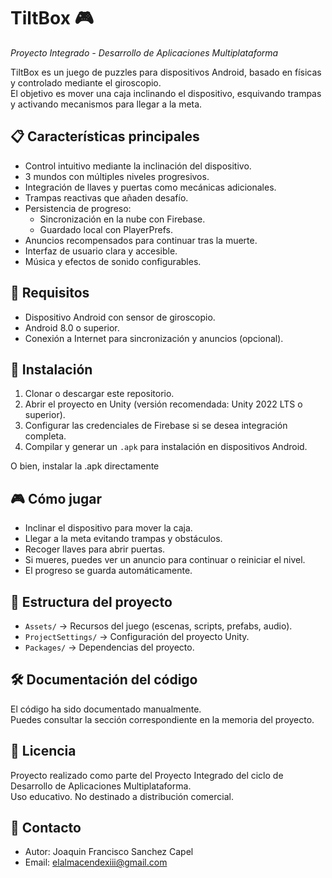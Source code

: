 # TiltBox 🎮

*Proyecto Integrado - Desarrollo de Aplicaciones Multiplataforma*

TiltBox es un juego de puzzles para dispositivos Android, basado en físicas y controlado mediante el giroscopio.  
El objetivo es mover una caja inclinando el dispositivo, esquivando trampas y activando mecanismos para llegar a la meta.

## 📋 Características principales

- Control intuitivo mediante la inclinación del dispositivo.
- 3 mundos con múltiples niveles progresivos.
- Integración de llaves y puertas como mecánicas adicionales.
- Trampas reactivas que añaden desafío.
- Persistencia de progreso:
  - Sincronización en la nube con Firebase.
  - Guardado local con PlayerPrefs.
- Anuncios recompensados para continuar tras la muerte.
- Interfaz de usuario clara y accesible.
- Música y efectos de sonido configurables.

## 📱 Requisitos

- Dispositivo Android con sensor de giroscopio.
- Android 8.0 o superior.
- Conexión a Internet para sincronización y anuncios (opcional).

## 🚀 Instalación

1. Clonar o descargar este repositorio.
2. Abrir el proyecto en Unity (versión recomendada: Unity 2022 LTS o superior).
3. Configurar las credenciales de Firebase si se desea integración completa.
4. Compilar y generar un `.apk` para instalación en dispositivos Android.

O bien, instalar la .apk directamente

## 🎮 Cómo jugar

- Inclinar el dispositivo para mover la caja.
- Llegar a la meta evitando trampas y obstáculos.
- Recoger llaves para abrir puertas.
- Si mueres, puedes ver un anuncio para continuar o reiniciar el nivel.
- El progreso se guarda automáticamente.

## 📂 Estructura del proyecto

- `Assets/` → Recursos del juego (escenas, scripts, prefabs, audio).
- `ProjectSettings/` → Configuración del proyecto Unity.
- `Packages/` → Dependencias del proyecto.

## 🛠️ Documentación del código

El código ha sido documentado manualmente.  
Puedes consultar la sección correspondiente en la memoria del proyecto.

## 📝 Licencia

Proyecto realizado como parte del Proyecto Integrado del ciclo de Desarrollo de Aplicaciones Multiplataforma.  
Uso educativo. No destinado a distribución comercial.

## 📧 Contacto

- Autor: Joaquin Francisco Sanchez Capel 
- Email: elalmacendexiii@gmail.com
